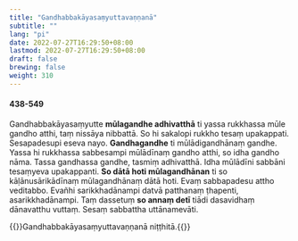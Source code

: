 ```yaml
---
title: "Gandhabbakāyasaṃyuttavaṇṇanā"
subtitle: ""
lang: "pi"
date: 2022-07-27T16:29:50+08:00
lastmod: 2022-07-27T16:29:50+08:00
draft: false
brewing: false
weight: 310
---
```


#### 438-549

Gandhabbakāyasaṃyutte **mūlagandhe adhivatthā** ti yassa rukkhassa mūle gandho atthi, taṃ nissāya nibbattā. So hi sakalopi rukkho tesaṃ upakappati. Sesapadesupi eseva nayo. **Gandhagandhe** ti mūlādigandhānaṃ gandhe. Yassa hi rukkhassa sabbesampi mūlādīnaṃ gandho atthi, so idha gandho nāma. Tassa gandhassa gandhe, tasmiṃ adhivatthā. Idha mūlādīni sabbāni tesaṃyeva upakappanti. **So dātā hoti mūlagandhānan** ti so kāḷānusārikādīnaṃ mūlagandhānaṃ dātā hoti. Evaṃ sabbapadesu attho veditabbo. Evañhi sarikkhadānampi datvā patthanaṃ ṭhapenti, asarikkhadānampi. Taṃ dassetuṃ **so annaṃ detī** tiādi dasavidhaṃ dānavatthu vuttaṃ. Sesaṃ sabbattha uttānamevāti.

{{<eof>}}Gandhabbakāyasaṃyuttavaṇṇanā niṭṭhitā.{{</eof>}}